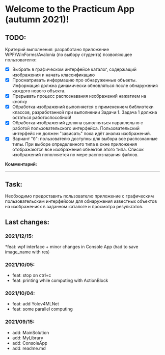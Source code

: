 # Welcome to the Practicum App (autumn 2021)!

## TODO:
Критерий выполнения: разработано приложение WPF/WinForms/Avalonia (по выбору студента) позволяющее пользователю: 

- [x] Выбрать в графическом интерфейсе каталог, содержащий изображения и начать классификацию  
- [x] Просматривать информацию про обнаруженные объекты. Информация должна динамически обновляться после обнаружения каждого нового объекта. 
- [x] Прерывать процесс распознавания изображений нажатием на кнопку 
- [x] Обработка изображений выполняется  c применением библиотеки классов, разработанной при выполнении Задачи 1. Задача 1 должна остаться работоспособной! 
- [x] Обработка изображений должна выполняться параллельно с работой пользовательского интерфейса. Пользовательский интерфейс не должен "зависать" пока идёт анализ изображений. 
- [x] Вариант "б": пользователю доступны для выбора все распознанные типы. При выборе определенного типа в окне приложения отображаются все изображения объектов этого типа.  Список изображений пополняется по мере распознавания файлов. 

**Комментарий:**

---

## Task:
Необходимо предоставить пользователю приложение с графическим пользовательским интерфейсом для обнаружения известных объектов на изображениях в заданном каталоге и просмотра результатов. 

## Last changes:
### 2021/12/15:
*feat: wpf interface + minor changes in Console App (had to save image_name with res)

### 2021/10/05:
* feat: stop on ctrl+c
* feat: printing while computing with ActionBlock
  
### 2021/10/04:
* feat: add Yolov4MLNet
* feat: some parallel computing

### 2021/09/15:
* add: MainSolution
* add: MyLibrary
* add: ConsoleApp
* add: readme.md
